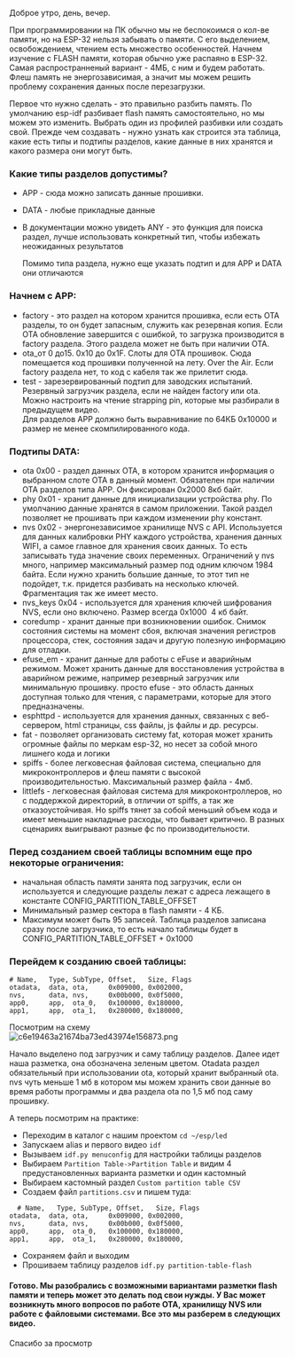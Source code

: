 Доброе утро, день, вечер.

При программировании на ПК обычно мы не беспокоимся о кол-ве памяти, но на ESP-32 нельзя забывать о памяти. С его выделением, освобождением, чтением есть множество особенностей. Начнем изучение с FLASH памяти, которая обычно уже распаяно в ESP-32. Самая распространненый вариант - 4МБ, с ним и будем работать.  
Флеш память не энергозависимая, а значит мы можем решить проблему сохранения данных после перезагрузки.

Первое что нужно сделать - это правильно разбить память. По умолчанию esp-idf разбивает flash память самостоятельно, но мы можем это изменить. Выбрать один из профилей разбивки или создать свой. Прежде чем создавать - нужно узнать как строится эта таблица, какие есть типы и подтипы разделов, какие данные в них хранятся и какого размера они могут быть.

### Какие типы разделов допустимы?

- APP - сюда можно записать данные прошивки.
    
- DATA - любые прикладные данные
    
- В документации можно увидеть ANY - это функция для поиска раздел, лучше использовать конкретный тип, чтобы избежать неожиданных результатов
    
    Помимо типа раздела, нужно еще указать подтип и для APP и DATA они отличаются
    

### Начнем с APP:

- factory - это раздел на котором хранится прошивка, если есть OTA разделы, то он будет запасным, служить как резервная копия. Если OTA обновление завершится с ошибкой, то загрузка производится в factory раздела. Этого раздела может не быть при наличии OTA.
- ota_от 0 до15. 0x10 до 0x1F. Слоты для OTA прошивок. Сюда помещается код прошивки полученной на лету. Over the Air. Если factory раздела нет, то код с кабеля так же прилетит сюда.
- test - зарезервированный подтип для заводских испытаний. Резервный загрузчик раздела, если не найден factory или ota. Можно настроить на чтение strapping pin, которые мы разбирали в предыдущем видео.  
    Для разделов APP должно быть выравнивание по 64КБ 0x10000 и размер не менее скомпилированного кода.

### Подтипы DATA:

- ota 0x00 - раздел данных OTA, в котором хранится информация о выбранном слоте OTA в данный момент. Обязателен при наличии OTA разделов типа APP. Он фиксирован 0x2000 8кб байт.
- phy 0x01 - хранит данные для инициализации устройства phy. По умолчанию данные хранятся в самом приложении. Такой раздел позволяет не прошивать при каждом изменении phy констант.
- nvs 0x02 - энергонезависимое хранилище NVS с API. Используется для данных калибровки PHY каждого устройства, хранения данных WIFI, а самое главное для хранения своих данных. То есть записывать туда значение своих переменных. Ограничений у nvs много, например максимальный размер под одним ключом 1984 байта. Если нужно хранить большие данные, то этот тип не подойдет, т.к. придется разбивать на несколько ключей. Фрагментация так же имеет место.
- nvs_keys 0x04 - используется для хранения ключей шифрования NVS, если оно включено. Размер всегда 0x1000  4 кб байт.
- coredump - хранит данные при возникновении ошибок. Снимок состояния системы на момент сбоя, включая значения регистров процессора, стек, состояния задач и другую полезную информацию для отладки.
- efuse_em - хранит данные для работы с eFuse и аварийным режимом. Может хранить данные для восстановления устройства в аварийном режиме, например резеврный загрузчик или минимальную прошивку. просто efuse - это область данных доступная только для чтения, с параметрами, которые для этого предназначены.
- esphttpd - используется для хранения данных, связанных с веб-сервером, html страницы, css файлы, js файлы и др. ресурсы.
- fat - позволяет организовать систему fat, которая может хранить огромные файлы по меркам esp-32, но несет за собой много лишнего кода и логики
- spiffs - более легковесная файловая система, специально для микроконтроллеров и флеш памяти c высокой производительностью. Максимальный размер файла - 4мб.
- littlefs - легковесная файловая система для микроконтроллеров, но с поддержкой директорий, в отличии от spiffs, а так же отказоустойчивая. Но spiffs тянет за собой меньший объем кода и имеет меньшие накладные расходы, что бывает критично. В разных сценариях выигрывают разные фс по производительности.

### Перед созданием своей таблицы вспомним еще про некоторые ограничения:

- начальная область памяти занята под загрузчик, если он используется и следующие разделы лежат с адреса лежащего в константе CONFIG_PARTITION_TABLE_OFFSET
- Минимальный размер сектора в flash памяти - 4 КБ.
- Максимум может быть 95 записей. Таблица разделов записана сразу после загрузчика, то есть начало таблицы будет в CONFIG_PARTITION_TABLE_OFFSET + 0x1000

### Перейдем к созданию своей таблицы:

```
# Name,   Type, SubType, Offset,   Size, Flags
otadata,  data, ota,     0x009000, 0x002000,
nvs,      data, nvs,     0x00b000, 0x0f5000,
app0,     app,  ota_0,   0x100000, 0x180000,
app1,     app,  ota_1,   0x280000, 0x180000,

```

Посмотрим на схему  
![c6e19463a21674ba73ed43974e156873.png](file:///home/alexander/.config/joplin-desktop/resources/577053b58ff34c818bd416bcc47230d3.png)

Начало выделено под загрузчик и саму таблицу разделов. Далее идет наша разметка, она обозначена зеленым цветом. Otadata раздел обязательный при использовании ota, который хранит выбранный ota. nvs чуть меньше 1 мб в котором мы можем хранить свои данные во время работы программы и два раздела ota по 1,5 мб под саму прошивку.

А теперь посмотрим на практике:

- Переходим в каталог с нашим проектом `cd ~/esp/led`
- Запускаем alias и первого видео `idf`
- Вызываем `idf.py menuconfig` для настройки таблицы разделов
- Выбираем `Partition Table->Partition Table` и видим 4 предустановленных варианта разметки и один кастомный
- Выбираем кастомный раздел `Custom partition table CSV`
- Создаем файл `partitions.csv` и пишем туда:

```
  # Name,   Type, SubType, Offset,   Size, Flags
otadata,  data, ota,     0x009000, 0x002000,
nvs,      data, nvs,     0x00b000, 0x0f5000,
app0,     app,  ota_0,   0x100000, 0x180000,
app1,     app,  ota_1,   0x280000, 0x180000,
```

- Сохраняем файл и выходим
- Прошиваем таблицу разделов `idf.py partition-table-flash`

#### Готово. Мы разобрались с возможными вариантами разметки flash памяти и теперь может это делать под свои нужды. У Вас может возникнуть много вопросов по работе OTA, хранилищу NVS или работе с файловыми системами. Все это мы разберем в следующих видео.

Спасибо за просмотр

